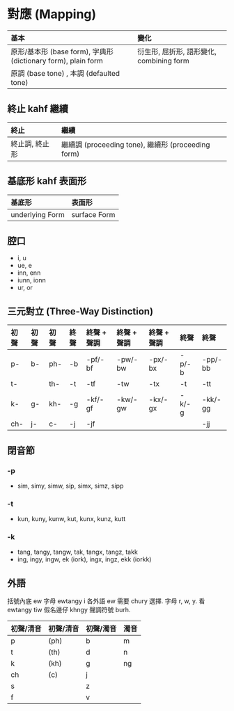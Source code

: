 # 對應 (Mapping)

| 基本 | 變化 |
| :--- | :--- |
| 原形/基本形 (base form), 字典形 (dictionary form), plain form | 衍生形, 屈折形, 語形變化, combining form |
| 原調 (base tone) , 本調 (defaulted tone) ||

## 終止 kahf 繼續

| 終止 | 繼續 |
| :--- | :--- |
| 終止調, 終止形 | 繼續調 (proceeding tone), 繼續形 (proceeding form) |

## 基底形 kahf 表面形

| 基底形 | 表面形 |
| :--- | :--- |
| underlying Form | surface Form |

## 腔口

* i, u
* ue, e
* inn, enn
* iunn, ionn
* ur, or

## 三元對立 (Three-Way Distinction)

| 初聲 | 初聲 | 初聲 | 終聲 | 終聲 + 聲調 | 終聲 + 聲調 | 終聲 + 聲調 | 終聲 | 終聲 |
| :--- | :--- | :--- | :--- | :--- | :--- | :--- | :--- | :--- |
| p- | b- | ph- | -b | -pf/-bf | -pw/-bw | -px/-bx | -p/-b | -pp/-bb |
| t- || th- | -t | -tf | -tw | -tx | -t | -tt |
| k- | g- | kh- | -g | -kf/-gf | -kw/-gw | -kx/-gx | -k/-g | -kk/-gg |
| ch- | j- | c- | -j | -jf |||| -jj |

## 閉音節

### -p

* sim, simy, simw, sip, simx, simz, sipp

### -t

* kun, kuny, kunw, kut, kunx, kunz, kutt

### -k

* tang, tangy, tangw, tak, tangx, tangz, takk
* ing, ingy, ingw, ek (iork), ingx, ingz, ekk (iorkk)

## 外語

括號內底 ew 字母 ewtangy i 各外語 ew 需要 chury 選擇. 字母 r, w, y. 看 ewtangy tiw 假名邊仔 khngy 聲調符號 burh.

| 初聲/清音 | 初聲/清音 | 初聲/濁音 | 濁音 |
| :--- | :--- | :--- | :--- |
| p | (ph) | b | m |
| t | (th) | d | n |
| k | (kh) | g | ng |
| ch | (c) | j ||
| s || z ||
| f || v ||
